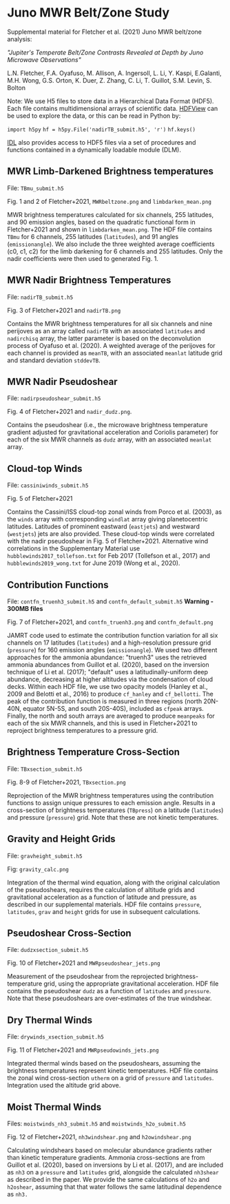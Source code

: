 # Juno MWR Belt/Zone Study
Supplemental material for Fletcher et al. (2021) Juno MWR belt/zone analysis:

*"Jupiter's Temperate Belt/Zone Contrasts Revealed at Depth by Juno Microwave Observations"*

L.N. Fletcher, F.A. Oyafuso, M. Allison, A. Ingersoll, L. Li, Y. Kaspi, E.Galanti, M.H. Wong, G.S. Orton, K. Duer, Z. Zhang, C. Li, T. Guillot, S.M. Levin, S. Bolton

Note:  We use H5 files to store data in a Hierarchical Data Format (HDF5). Each file contains multidimensional arrays of scientific data. [HDFView](https://www.neonscience.org/resources/learning-hub/tutorials/explore-data-hdfview) can be used to explore the data, or this can be read in Python by:

`import h5py`
`hf = h5py.File('nadirTB_submit.h5', 'r')`
`hf.keys()`

[IDL](https://www.l3harrisgeospatial.com/docs/HDF5_Overview.html) also provides access to HDF5 files via a set of procedures and functions contained in a dynamically loadable module (DLM).

## MWR Limb-Darkened Brightness temperatures
File: `TBmu_submit.h5`

Fig. 1 and 2 of Fletcher+2021, `MWRbeltzone.png` and `limbdarken_mean.png`

MWR brightness temperatures calculated for six channels, 255 latitudes, and 90 emission angles, based on the quadratic functional form in Fletcher+2021 and shown in `limbdarken_mean.png`.  The HDF file contains `TBmu` for 6 channels, 255 latitudes (`latitudes`), and 91 angles (`emissionangle`).  We also include the three weighted average coefficients (c0, c1, c2) for the limb darkening for 6 channels and 255 latitudes.  Only the nadir coefficients were then used to generated Fig. 1.

## MWR Nadir Brightness Temperatures
File: `nadirTB_submit.h5`

Fig. 3 of Fletcher+2021 and `nadirTB.png`

Contains the MWR brightness temperatures for all six channels and nine perijoves as an array called `nadirTB` with an associated `latitudes` and `nadirchisq` array, the latter parameter is based on the deconvolution process of Oyafuso et al. (2020).  A weighted average of the perijoves for each channel is provided as `meanTB`, with an associated `meanlat` latitude grid and standard deviation `stddevTB`.

## MWR Nadir Pseudoshear
File: `nadirpseudoshear_submit.h5`

Fig. 4 of Fletcher+2021 and `nadir_dudz.png`.

Contains the pseudoshear (i.e., the microwave brightness temperature gradient adjusted for gravitational acceleration and Coriolis parameter) for each of the six MWR channels as `dudz` array, with an associated `meanlat` array.

## Cloud-top Winds
File:  `cassiniwinds_submit.h5`

Fig. 5 of Fletcher+2021

Contains the Cassini/ISS cloud-top zonal winds from Porco et al. (2003), as the `winds` array with corresponding `windlat` array giving planetocentric latitudes.  Latitudes of prominent eastward (`eastjets`) and westward (`westjets`) jets are also provided.  These cloud-top winds were correlated with the nadir pseudoshear in Fig. 5 of Fletcher+2021.  Alternative wind correlations in the Supplementary Material use `hubblewinds2017_tollefson.txt` for Feb 2017 (Tollefson et al., 2017) and `hubblewinds2019_wong.txt` for June 2019 (Wong et al., 2020).

## Contribution Functions
File: `contfn_truenh3_submit.h5` and `contfn_default_submit.h5` **Warning - 300MB files**

Fig. 7 of Fletcher+2021, and `contfn_truenh3.png` and `contfn_default.png`

JAMRT code used to estimate the contribution function variation for all six channels on 17 latitudes (`latitudes`) and a high-resolution pressure grid (`pressure`) for 160 emission angles (`emissionangle`).  We used two different approaches for the ammonia abundance:  "truenh3" uses the retrieved ammonia abundances from Guillot et al. (2020), based on the inversion technique of Li et al. (2017); "default" uses a latitudinally-uniform deep abundance, decreasing at higher altitudes via the condensation of cloud decks.  Within each HDF file, we use two opacity models (Hanley et al., 2009 and Belotti et al., 2016) to produce `cf_hanley` and `cf_bellotti`.  The peak of the contribution function is measured in three regions (north 20N-40N, equator 5N-5S, and south 20S-40S), included as `cfpeak` arrays.  Finally, the north and south arrays are averaged to produce `meanpeaks` for each of the six MWR channels, and this is used in Fletcher+2021 to reproject brightness temperatures to a pressure grid.

## Brightness Temperature Cross-Section
File:  `TBxsection_submit.h5`

Fig. 8-9 of Fletcher+2021, `TBxsection.png`

Reprojection of the MWR brightness temperatures using the contribution functions to assign unique pressures to each emission angle.  Results in a cross-section of brightness temperatures (`TBpress`) on a latitude (`latitudes`) and pressure (`pressure`) grid.  Note that these are not kinetic temperatures.

## Gravity and Height Grids
File: `gravheight_submit.h5`

Fig:  `gravity_calc.png`

Integration of the thermal wind equation, along with the original calculation of the pseudoshears, requires the calculation of altitude grids and gravitational acceleration as a function of latitude and pressure, as described in our supplemental materials.  HDF file contains `pressure`, `latitudes`, `grav` and `height` grids for use in subsequent calculations.

## Pseudoshear Cross-Section
File:  `dudzxsection_submit.h5`

Fig. 10 of Fletcher+2021 and `MWRpseudoshear_jets.png`

Measurement of the pseudoshear from the reprojected brightness-temperature grid, using the appropriate gravitational acceleration.  HDF file contains the pseudoshear `dudz` as a function of `latitudes` and `pressure`.  Note that these pseudoshears are over-estimates of the true windshear.

## Dry Thermal Winds
File: `drywinds_xsection_submit.h5`

Fig. 11 of Fletcher+2021 and `MWRpseudowinds_jets.png`

Integrated thermal winds based on the pseudoshears, assuming the brightness temperatures represent kinetic temperatures.  HDF file contains the zonal wind cross-section `utherm` on a grid of `pressure` and `latitudes`.  Integration used the altitude grid above.

## Moist Thermal Winds
Files: `moistwinds_nh3_submit.h5` and `moistwinds_h2o_submit.h5`

Fig. 12 of Fletcher+2021, `nh3windshear.png` and `h2owindshear.png`

Calculating windshears based on molecular abundance gradients rather than kinetic temperature gradients.  Ammonia cross-sections are from Guillot et al. (2020), based on inversions by Li et al. (2017), and are included as `nh3` on a `pressure` and `latitudes` grid, alongside the calculated `nh3shear` as described in the paper.  We provide the same calculations of `h2o` and `h2oshear`, assuming that that water follows the same latitudinal dependence as `nh3.`
